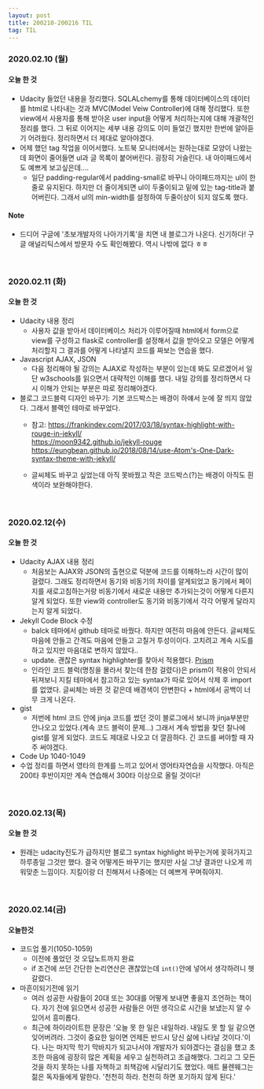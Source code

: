 ```yaml
---
layout: post
title: 200210-200216 TIL
tag: TIL
---
```


### 2020.02.10 (월)
#### 오늘 한 것
- Udacity 들었던 내용을 정리했다. SQLALchemy를 통해 데이터베이스의 데이터를 html로 나타내는 것과 MVC(Model Veiw Controller)에 대해 정리했다. 또한 view에서 사용자를 통해 받아온 user input을 어떻게 처리하는지에 대해 개괄적인 정리를 했다. 그 뒤로 이어지는 세부 내용 강의도 이미 들었긴 했지만 한번에 알아듣기 어려웠다. 정리하면서 더 제대로 알아야겠다.
- 어제 했던 tag 작업을 이어서했다. 노트북 모니터에서는 원하는대로 모양이 나왔는데 화면이 줄어들면 ul과 글 목록이 붙어버린다. 굉장히 거슬린다. 내 아이패드에서도 예쁘게 보고싶은데....
  - 일단 padding-regular에서 padding-small로 바꾸니 아이패드까지는 ul이 한줄로 유지된다. 하지만 더 줄이게되면 ul이 두줄이되고 밑에 있는 tag-title과 붙어버린다. 그래서 ul의 min-width를 설정하여 두줄이상이 되지 않도록 했다.
#### Note
- 드디어 구글에 '초보개발자의 나아가기록'을 치면 내 블로그가 나온다. 신기하다! 구글 애널리틱스에서 방문자 수도 확인해봤다. 역시 나밖에 없다 ㅎㅎ

<br>

### 2020.02.11 (화)
#### 오늘 한 것
- Udacity 내용 정리
  - 사용자 값을 받아서 데이터베이스 처리가 이루어질때 html에서 form으로 view를 구성하고 flask로 controller를 설정해서 값을 받아오고 모델은 어떻게 처리할지 그 결과를 어떻게 나타낼지 코드를 짜보는 연습을 했다.
- Javascript AJAX, JSON
  - 다음 정리해야 될 강의는 AJAX로 작성하는 부분이 있는데 봐도 모르겠어서 일단 w3schools를 읽으면서 대략적인 이해를 했다. 내일 강의를 정리하면서 다시 이해가 안되는 부분은 따로 정리해야겠다.
- 블로그 코드블럭 디자인 바꾸기: 기본 코드박스는 배경이 하얘서 눈에 잘 띄지 않았다. 그래서 블랙인 테마로 바꾸었다.
  - 참고: https://frankindev.com/2017/03/18/syntax-highlight-with-rouge-in-jekyll/ <br>
          https://moon9342.github.io/jekyll-rouge <br>
          https://eungbean.github.io/2018/08/14/use-Atom's-One-Dark-syntax-theme-with-jekyll/
  
  - 글씨체도 바꾸고 싶었는데 아직 못바꿨고 작은 코드박스(?)는 배경이 아직도 흰색이라 보완해야한다.          

<br>

### 2020.02.12(수)
#### 오늘 한 것
- Udacity AJAX 내용 정리
  - 처음보는 AJAX와 JSON의 출현으로 덕분에 코드를 이해하느라 시간이 많이 걸렸다. 그래도 정리하면서 동기와 비동기의 차이를 알게되었고 동기에서 페이지를 새로고침하는거랑 비동기에서 새로운 내용만 추가되는것이 어떻게 다른지 알게 되었다. 또한 view와 controller도 동기와 비동기에서 각각 어떻게 달라지는지 알게 되었다.
- Jekyll Code Block 수정
  - balck 테마에서 github 테마로 바꿨다. 하지만 여전히 마음에 안든다. 글씨체도 마음에 안들고 간격도 마음에 안들고 고칠거 투성이이다. 고치려고 계속 시도를 하고 있지만 마음대로 변하지 않았다..
  - update. 괜찮은 syntax highlighter를 찾아서 적용했다. [Prism](https://mycyberuniverse.com/replace-rouge-highlighter-prismjs-jekyll.html)
  - 인라인 코드 블럭(명칭을 몰라서 찾는데 한참 걸렸다)은 prism이 적용이 안되서 뒤져보니 지킬 테마에서 참고하고 있는 syntax가 따로 있어서 삭제 후 import를 없앴다. 글씨체는 바뀐 것 같은데 배경색이 안변한다 + html에서 공백이 너무 크게 나온다.
- gist
  - 저번에 html 코드 안에 jinja 코드를 썼던 것이 블로그에서 보니까 jinja부분만 안나오고 있었다.(계속 코드 블럭이 문제...) 그래서 계속 방법을 찾던 찰나에 gist를 알게 되었다. 코드도 제대로 나오고 더 깔끔하다. 긴 코드를 써야할 때 자주 써야겠다.
- Code Up 1040-1049
- 수업 정리를 하면서 영타의 한계를 느끼고 있어서 영어타자연습을 시작했다. 아직은 200타 후반이지만 계속 연습해서 300타 이상으로 올릴 것이다!

<br>

### 2020.02.13(목)
#### 오늘 한 것
- 원래는 udacity진도가 급하지만 블로그 syntax highlight 바꾸는거에 꽂혀가지고 하루종일 그것만 했다. 결국 어떻게든 바꾸기는 했지만 사실 그냥 결과만 나오게 끼워맞춘 느낌이다. 지킬이랑 더 친해져서 나중에는 더 예쁘게 꾸며줘야지.

<br>

### 2020.02.14(금)
#### 오늘한것
- 코드업 풀기(1050-1059)
  - 이전에 풀었던 것 오답노트까지 완료
  - if 조건에 쓰던 간단한 논리연산은 괜찮았는데 `int()`안에 넣어서 생각하려니 헷갈렸다.
- 마흔이되기전에 읽기
  - 여러 성공한 사람들이 20대 또는 30대를 어떻게 보내면 좋을지 조언하는 책이다. 자기 전에 읽으면서 성공한 사람들은 어떤 생각으로 시간을 보냈는지 알 수 있어서 흥미롭다.
  - 최근에 하이라이트한 문장은 '오늘 못 한 일은 내일하라. 내일도 못 할 일 같으면 잊어버려라. 그것이 중요한 일이면 언제든 반드시 당신 삶에 나타날 것이다.'이다. 나는 마지막 학기 막바지가 되고나서야 개발자가 되야겠다는 결심을 했고 초조한 마음에 굉장히 많은 계획을 세우고 실천하려고 조급해했다. 그리고 그 모든 것을 하지 못하는 나를 자책하고 죄책감에 시달리기도 했었다. 매트 뮬렌웨그는 젊은 독자들에게 말한다. '천천히 하라. 천천히 하면 포기하지 않게 된다.'
